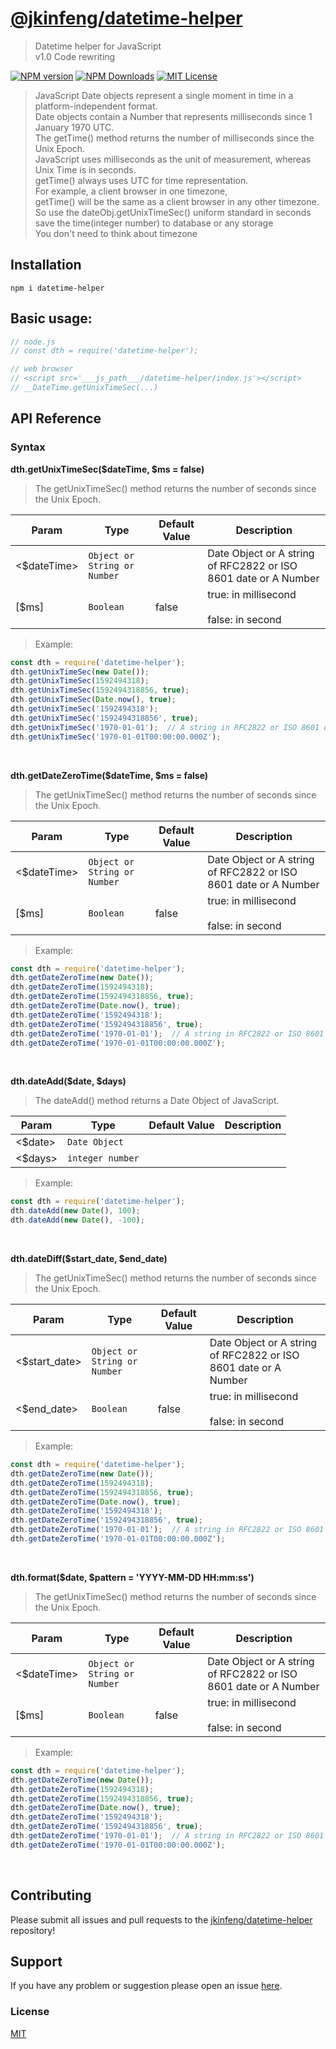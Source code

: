 # [@jkinfeng/datetime-helper](https://github.com/jkinfeng/datetime-helper)
> Datetime helper for JavaScript<br>
v1.0 Code rewriting

[![NPM version](https://img.shields.io/npm/v/datetime-helper.svg?style=flat)](https://github.com/jkinfeng/datetime-helper) 
[![NPM Downloads](https://img.shields.io/npm/dm/datetime-helper.svg?style=flat)](https://github.com/jkinfeng/datetime-helper) 
[![MIT License](http://img.shields.io/badge/license-MIT-blue.svg?style=flat)](https://github.com/jkinfeng/datetime-helper/blob/HEAD/LICENSE)

>JavaScript Date objects represent a single moment in time in a platform-independent format.<br>
Date objects contain a Number that represents milliseconds since 1 January 1970 UTC.<br>
The getTime() method returns the number of milliseconds since the Unix Epoch.<br>
JavaScript uses milliseconds as the unit of measurement, whereas Unix Time is in seconds.<br>
getTime() always uses UTC for time representation.<br>
For example, a client browser in one timezone,<br>
getTime() will be the same as a client browser in any other timezone.<br>
So use the dateObj.getUnixTimeSec() uniform standard in seconds<br>
save the time(integer number) to database or any storage<br>
You don't need to think about timezone

## Installation

```
npm i datetime-helper
```

## Basic usage:
```javascript
// node.js
// const dth = require('datetime-helper');

// web browser
// <script src='___js_path___/datetime-helper/index.js'></script>
// __DateTime.getUnixTimeSec(...)
```

## API Reference

### Syntax
**dth.getUnixTimeSec($dateTime, $ms = false)**
> The getUnixTimeSec() method returns the number of seconds since the Unix Epoch.
  
| Param | Type | Default Value | Description |
| --- | --- | --- | --- |
| <$dateTime> | <code>Object or String or Number</code> |  | Date Object or A string of RFC2822 or ISO 8601 date or A Number |
| [$ms] | <code>Boolean</code> | false | true: in millisecond<br><br>false: in second |

> Example:
```javascript
const dth = require('datetime-helper');
dth.getUnixTimeSec(new Date());
dth.getUnixTimeSec(1592494318);
dth.getUnixTimeSec(1592494318856, true);
dth.getUnixTimeSec(Date.now(), true);
dth.getUnixTimeSec('1592494318');
dth.getUnixTimeSec('1592494318856', true);
dth.getUnixTimeSec('1970-01-01');  // A string in RFC2822 or ISO 8601 date format
dth.getUnixTimeSec('1970-01-01T00:00:00.000Z');
```
<br>

**dth.getDateZeroTime($dateTime, $ms = false)**
> The getUnixTimeSec() method returns the number of seconds since the Unix Epoch.
  
| Param | Type | Default Value | Description |
| --- | --- | --- | --- |
| <$dateTime> | <code>Object or String or Number</code> |  | Date Object or A string of RFC2822 or ISO 8601 date or A Number |
| [$ms] | <code>Boolean</code> | false | true: in millisecond<br><br>false: in second |

> Example:
```javascript
const dth = require('datetime-helper');
dth.getDateZeroTime(new Date());
dth.getDateZeroTime(1592494318);
dth.getDateZeroTime(1592494318856, true);
dth.getDateZeroTime(Date.now(), true);
dth.getDateZeroTime('1592494318');
dth.getDateZeroTime('1592494318856', true);
dth.getDateZeroTime('1970-01-01');  // A string in RFC2822 or ISO 8601 date format
dth.getDateZeroTime('1970-01-01T00:00:00.000Z');
```
<br>

**dth.dateAdd($date, $days)**
> The dateAdd() method returns a Date Object of JavaScript.
  
| Param | Type | Default Value | Description |
| --- | --- | --- | --- |
| <$date> | <code>Date Object</code> |  |  |
| <$days> | <code>integer number</code> |  |  |

> Example:
```javascript
const dth = require('datetime-helper');
dth.dateAdd(new Date(), 100);
dth.dateAdd(new Date(), -100);
```
<br>

**dth.dateDiff($start_date, $end_date)**
> The getUnixTimeSec() method returns the number of seconds since the Unix Epoch.
  
| Param | Type | Default Value | Description |
| --- | --- | --- | --- |
| <$start_date> | <code>Object or String or Number</code> |  | Date Object or A string of RFC2822 or ISO 8601 date or A Number |
| <$end_date> | <code>Boolean</code> | false | true: in millisecond<br><br>false: in second |

> Example:
```javascript
const dth = require('datetime-helper');
dth.getDateZeroTime(new Date());
dth.getDateZeroTime(1592494318);
dth.getDateZeroTime(1592494318856, true);
dth.getDateZeroTime(Date.now(), true);
dth.getDateZeroTime('1592494318');
dth.getDateZeroTime('1592494318856', true);
dth.getDateZeroTime('1970-01-01');  // A string in RFC2822 or ISO 8601 date format
dth.getDateZeroTime('1970-01-01T00:00:00.000Z');
```
<br>

**dth.format($date, $pattern = 'YYYY-MM-DD HH:mm:ss')**
> The getUnixTimeSec() method returns the number of seconds since the Unix Epoch.
  
| Param | Type | Default Value | Description |
| --- | --- | --- | --- |
| <$dateTime> | <code>Object or String or Number</code> |  | Date Object or A string of RFC2822 or ISO 8601 date or A Number |
| [$ms] | <code>Boolean</code> | false | true: in millisecond<br><br>false: in second |

> Example:
```javascript
const dth = require('datetime-helper');
dth.getDateZeroTime(new Date());
dth.getDateZeroTime(1592494318);
dth.getDateZeroTime(1592494318856, true);
dth.getDateZeroTime(Date.now(), true);
dth.getDateZeroTime('1592494318');
dth.getDateZeroTime('1592494318856', true);
dth.getDateZeroTime('1970-01-01');  // A string in RFC2822 or ISO 8601 date format
dth.getDateZeroTime('1970-01-01T00:00:00.000Z');
```
<br>

## Contributing

Please submit all issues and pull requests to the [jkinfeng/datetime-helper](https://github.com/jkinfeng/datetime-helper) repository!

## Support

If you have any problem or suggestion please open an issue [here](https://github.com/jkinfeng/datetime-helper/issues).

### License

[MIT](LICENSE)